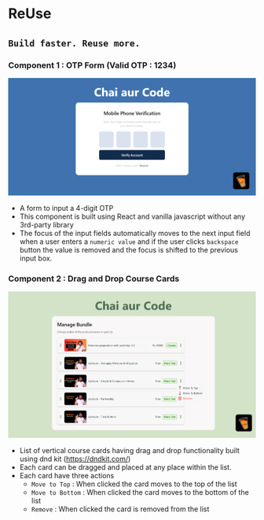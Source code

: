 # ReUse

## `Build faster. Reuse more.`

### Component 1 : OTP Form (Valid OTP : 1234)
<img src="./public/assets/otp-form.png"></img>
- A form to input a 4-digit OTP
- This component is built using React and vanilla javascript without any 3rd-party library
- The focus of the input fields automatically moves to the next input field when a user enters a `numeric value` and if the user clicks `backspace` button the value is removed and the focus is shifted to the previous input box.


### Component 2 : Drag and Drop Course Cards
<img src="./public/assets/course-list.png"></img>
- List of vertical course cards having drag and drop functionality built using dnd kit (https://dndkit.com/)
- Each card can be dragged and placed at any place within the list. 
- Each card have three actions
    - `Move to Top` : When clicked the card moves to the top of the list
    - `Move to Bottom` : When clicked the card moves to the bottom of the list 
    - `Remove` :  When clicked the card is removed from the list